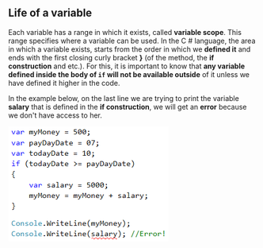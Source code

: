 ## Life of a variable

Each variable has a range in which it exists, called **variable scope**. This range specifies where a variable can be used. In the C # language, the area in which a variable exists, starts from the order in which we **defined it** and ends with the first closing curly bracket **}** (of the method, the **if construction** and etc.). For this, it is important to know that **any variable defined inside the body of `if` will not be available outside** of it unless we have defined it higher in the code.

In the example below, on the last line we are trying to print the variable **salary** that is defined in the **if construction**, we will get an **error** because we don't have access to her.

![](/assets/chapter-3-images/00.Variable-scope-01.png)
